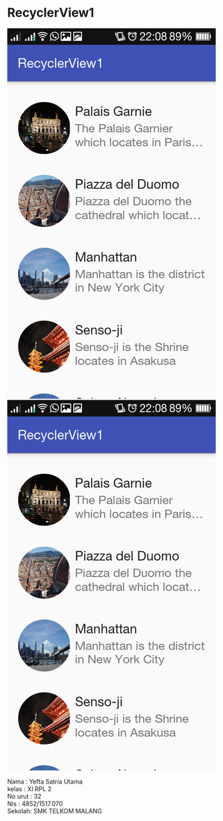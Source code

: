 # RecyclerView1

![Screenshot](https://github.com/yefta11/RecyclerView1/blob/master/rv1.png)
![Screenshot](https://github.com/yefta11/RecyclerView1/blob/master/rv1.png)

Nama : Yefta Satria Utama <br>
kelas : XI RPL 2 <br>
No urut : 32 <br>
Nis : 4852/1517.070 <br>
Sekolah: SMK TELKOM MALANG
